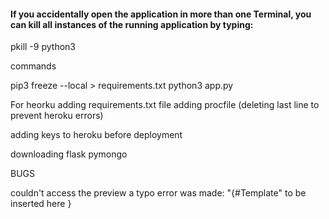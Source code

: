 #### If you accidentally open the application in more than one Terminal, you can kill all instances of the running application by typing: 
pkill -9 python3

commands

pip3 freeze --local > requirements.txt
python3 app.py




For heorku
adding requirements.txt file
adding procfile (deleting last line to prevent heroku errors)

adding keys to heroku before deployment

downloading flask pymongo


BUGS

couldn't access the preview
a typo error was made: "{#Template" to be inserted here }




